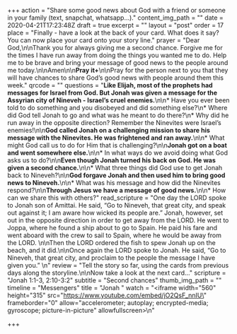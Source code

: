 +++
action = "Share some good news about God with a friend or someone in your family (text, snapchat, whatsapp...)."
content_img_path = ""
date = 2020-04-21T17:23:48Z
draft = true
excerpt = ""
layout = "post"
order = 17
place = "Finally - have a look at the back of your card. What does it say? You can now place your card onto your story line."
prayer = "Dear God,\n\nThank you for always giving me a second chance. Forgive me for the times I have run away from doing the things you wanted me to do. Help me to be brave and bring your message of good news to the people around me today.\n\nAmen\n\n**Pray it+**\n\nPray for the person next to you that they will have chances to share God’s good news with people around them this week."
qrcode = ""
questions = "**Like Elijah, most of the prophets had messages for Israel from God. But Jonah was given a message for the Assyrian city of Nineveh - Israel’s cruel enemies.**\n\n* Have you ever been told to do something and you disobeyed and did something else?\n* Where did God tell Jonah to go and what was he meant to do there?\n* Why did he run away in the opposite direction? Remember the Ninevites were Israel’s enemies!\n\n**God called Jonah on a challenging mission to share his message with the Ninevites. He was frightened and ran away.**\n\n* What might God call us to do for Him that is challenging?\n\n**Jonah got on a boat and went somewhere else.**\n\n* In what ways do we avoid doing what God asks us to do?\n\n**Even though Jonah turned his back on God. He was given a second chance.**\n\n* What three things did God use to get Jonah back to Nineveh?\n\n**God forgave Jonah and then used him to bring good news to Nineveh.**\n\n* What was his message and how did the Ninevites respond?\n\n**Through Jesus we have a message of good news.**\n\n* How can we share this with others?"
read_scripture = "One day the LORD spoke to Jonah son of Amittai. He said, “Go to Nineveh, that great city, and speak out against it; I am aware how wicked its people are.” Jonah, however, set out in the opposite direction in order to get away from the LORD. He went to Joppa, where he found a ship about to go to Spain. He paid his fare and went aboard with the crew to sail to Spain, where he would be away from the LORD. \n\nThen the LORD ordered the fish to spew Jonah up on the beach, and it did.\n\nOnce again the LORD spoke to Jonah. He said, “Go to Nineveh, that great city, and proclaim to the people the message I have given you.” \n"
review = "Tell the story so far, using the cards from previous days along the storyline.\n\nNow take a look at the next card…"
scripture = "Jonah 1:1-3, 2:10-3:2"
subtitle = "Second chances"
thumb_img_path = ""
timeline = "Messengers"
title = "Jonah "
watch = "<iframe width=\"560\" height=\"315\" src=\"https://www.youtube.com/embed/jO2QsF_nnIU\" frameborder=\"0\" allow=\"accelerometer; autoplay; encrypted-media; gyroscope; picture-in-picture\" allowfullscreen></iframe>\n"

+++
